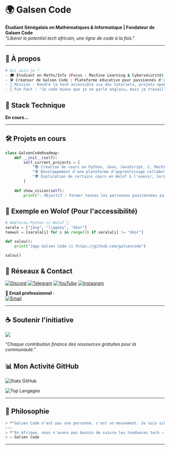 # 🌍 Galsen Code

**Étudiant Sénégalais en Mathématiques & Informatique | Fondateur de Galsen Code**  
*"Libérer le potentiel tech africain, une ligne de code à la fois."*

---

## 📌 **À propos**
```bash
# Qui suis-je ?
- 🎓 Étudiant en Maths/Info (Focus : Machine Learning & Cybersécurité)
- 🛠️ Créateur de Galsen Code : Plateforme éducative pour passionnés d'informatique
- 🎯 Mission : Rendre la tech accessible via des tutoriels, projets open-source et ressources gratuites
- 🧠 Fun Fact : "Je code mieux que je ne parle anglais… mais je travaille sur les deux !"
```

## 🔧 **Stack Technique**
**En cours...**

---

## 🛠️ **Projets en cours**
```python
class GalsenCodeRoadmap:
    def __init__(self):
        self.current_projects = [
            "📚 Création de cours en Python, Java, JavaScript, C, Machine Learning, HTML, CSS...",
            "🛠️ Développement d'une plateforme d'apprentissage collaboratif",
            "🌍 Explication de certains cours en Wolof à l'avenir, lorsque la communauté grandira"
        ]
        
    def show_vision(self):
        print("💡 Objectif : Former toutes les personnes passionnées par la tech, sans distinction de nationalité !")
```

## 🦜 **Exemple en Wolof (Pour l'accessibilité)**  
```python
# Ndefarou Python ci Wolof 🐍
xarala = ["jàng", "liggéey", "dóor"]
teewul = [xarala[i] for i in range(3) if xarala[i] != "dóor"]

def salou():
    print("Jàpp Galsen Code ci https://github.com/galsencode")

salou()
```

## 👀 **Réseaux & Contact**
[![Discord](https://img.shields.io/badge/-@galsencode-5865F2?style=for-the-badge&logo=discord&logoColor=white)](https://discord.com/users/galsencode)
[![Telegram](https://img.shields.io/badge/-@galsencode-26A5E4?style=for-the-badge&logo=telegram&logoColor=white)](https://t.me/galsencode)
[![YouTube](https://img.shields.io/badge/-@galsencode-FF0000?style=for-the-badge&logo=youtube&logoColor=white)](https://youtube.com/@galsencode)
[![Instagram](https://img.shields.io/badge/-@galsencode-E4405F?style=for-the-badge&logo=instagram&logoColor=white)](https://instagram.com/galsencode)

**💎 Email professionnel** :  
[![Email](https://img.shields.io/badge/DISCUTONS_📩-galsencode@gmail.com-2FC5D0?style=for-the-badge&logo=mail.ru&logoColor=white)](mailto:galsencode@gmail.com)

---

## ☕ **Soutenir l'initiative**
<a href="https://www.buymeacoffee.com/galsencode"><img src="https://img.buymeacoffee.com/button-api/?text=Offrez-moi un café&emoji=☕&slug=galsencode&button_colour=FFDD00&font_colour=000000&font_family=Comic&outline_colour=000000&coffee_colour=ffffff" /></a>

*"Chaque contribution finance des ressources gratuites pour la communauté."*  


## 📊 **Mon Activité GitHub**
![Stats GitHub](https://github-readme-stats.vercel.app/api?username=codegalsen&show_icons=true&theme=algolia&hide_border=true)

![Top Langages](https://github-readme-stats.vercel.app/api/top-langs/?username=codegalsen&layout=compact&theme=algolia)

---

## 📝 **Philosophie**
```bash
> *"Galsen Code n'est pas une personne, c'est un mouvement. Je suis simplement le premier maillon d'une chaîne qui vous appartient à tous."*
---
> *"En Afrique, nous n'avons pas besoin de suivre les tendances tech – nous devons les créer."*  
> — Galsen Code
```
---
